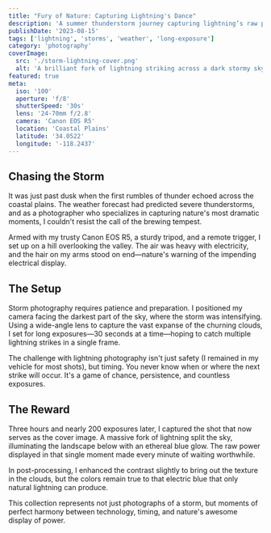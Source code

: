 ```yaml
---
title: "Fury of Nature: Capturing Lightning's Dance"
description: 'A summer thunderstorm journey capturing lightning’s raw power over the coastal plains in breathtaking images.'
publishDate: '2023-08-15'
tags: ['lightning', 'storms', 'weather', 'long-exposure']
category: 'photography'
coverImage:
  src: './storm-lightning-cover.png'
  alt: 'A brilliant fork of lightning striking across a dark stormy sky'
featured: true
meta:
  iso: '100'
  aperture: 'f/8'
  shutterSpeed: '30s'
  lens: '24-70mm f/2.8'
  camera: 'Canon EOS R5'
  location: 'Coastal Plains'
  latitude: '34.0522'
  longitude: '-118.2437'
---
```


## Chasing the Storm

It was just past dusk when the first rumbles of thunder echoed across the coastal plains. The weather forecast had predicted severe thunderstorms, and as a photographer who specializes in capturing nature's most dramatic moments, I couldn't resist the call of the brewing tempest.

Armed with my trusty Canon EOS R5, a sturdy tripod, and a remote trigger, I set up on a hill overlooking the valley. The air was heavy with electricity, and the hair on my arms stood on end—nature's warning of the impending electrical display.

## The Setup

Storm photography requires patience and preparation. I positioned my camera facing the darkest part of the sky, where the storm was intensifying. Using a wide-angle lens to capture the vast expanse of the churning clouds, I set for long exposures—30 seconds at a time—hoping to catch multiple lightning strikes in a single frame.

The challenge with lightning photography isn't just safety (I remained in my vehicle for most shots), but timing. You never know when or where the next strike will occur. It's a game of chance, persistence, and countless exposures.

## The Reward

Three hours and nearly 200 exposures later, I captured the shot that now serves as the cover image. A massive fork of lightning split the sky, illuminating the landscape below with an ethereal blue glow. The raw power displayed in that single moment made every minute of waiting worthwhile.

In post-processing, I enhanced the contrast slightly to bring out the texture in the clouds, but the colors remain true to that electric blue that only natural lightning can produce.

This collection represents not just photographs of a storm, but moments of perfect harmony between technology, timing, and nature's awesome display of power.
